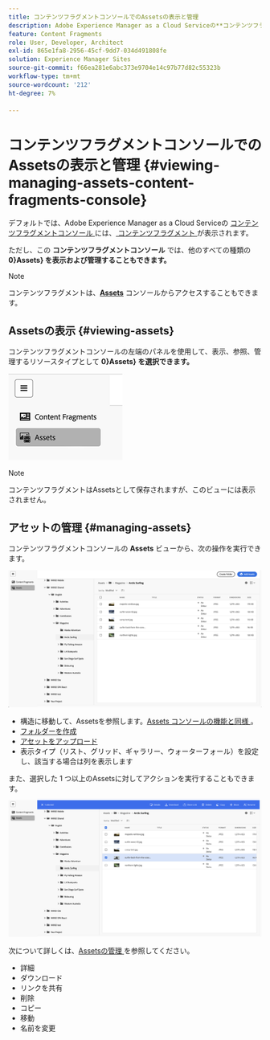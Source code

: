 ```yaml
---
title: コンテンツフラグメントコンソールでのAssetsの表示と管理
description: Adobe Experience Manager as a Cloud Serviceの**コンテンツフラグメントコンソール**でAssetsを表示および管理する方法について説明します。
feature: Content Fragments
role: User, Developer, Architect
exl-id: 865e1fa8-2956-45cf-9dd7-034d491808fe
solution: Experience Manager Sites
source-git-commit: f66ea281e6abc373e9704e14c97b77d82c55323b
workflow-type: tm+mt
source-wordcount: '212'
ht-degree: 7%

---
```


# コンテンツフラグメントコンソールでのAssetsの表示と管理 {#viewing-managing-assets-content-fragments-console}

デフォルトでは、Adobe Experience Manager as a Cloud Serviceの [ コンテンツフラグメントコンソール ](/help/sites-cloud/administering/content-fragments/managing.md#content-fragments-console) には、[ コンテンツフラグメント ](/help/sites-cloud/administering/content-fragments/overview.md) が表示されます。

ただし、この **コンテンツフラグメントコンソール** では、他のすべての種類の **0}Assets} を表示および管理することもできます。**

>[!NOTE]
>
>コンテンツフラグメントは、**[Assets](/help/assets/overview.md)** コンソールからアクセスすることもできます。

## Assetsの表示 {#viewing-assets}

コンテンツフラグメントコンソールの左端のパネルを使用して、表示、参照、管理するリソースタイプとして **0}Assets} を選択できます。**

![ コンテンツフラグメントコンソール – ナビゲーション ](/help/sites-cloud/administering/content-fragments/assets/cf-console-assets-navigation.png)

>[!NOTE]
>
>コンテンツフラグメントはAssetsとして保存されますが、このビューには表示されません。

## アセットの管理 {#managing-assets}

コンテンツフラグメントコンソールの **Assets** ビューから、次の操作を実行できます。

![ コンテンツフラグメントコンソール – アセットを参照 ](/help/sites-cloud/administering/content-fragments/assets/cf-console-assets-browse.png)

* 構造に移動して、Assetsを参照します。[Assets コンソールの機能と同様 ](/help/assets/navigate-assets-view.md)。
* [フォルダーを作成](/help/assets/manage-digital-assets.md#creating-folders)
* [アセットをアップロード](/help/assets/add-delete-assets-view.md)
* 表示タイプ（リスト、グリッド、ギャラリー、ウォーターフォール）を設定し、該当する場合は列を表示します

また、選択した 1 つ以上のAssetsに対してアクションを実行することもできます。

![ コンテンツフラグメントコンソール – 選択したアセットのアクション ](/help/sites-cloud/administering/content-fragments/assets/cf-console-assets-actions.png)

次について詳しくは、[Assetsの管理 ](/help/assets/manage-organize-assets-view.md) を参照してください。

* 詳細
* ダウンロード
* リンクを共有
* 削除
* コピー
* 移動
* 名前を変更
